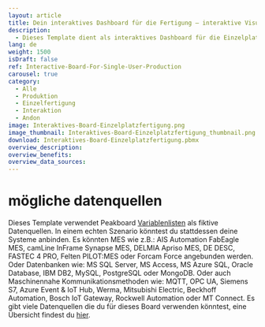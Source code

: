 ```yaml
---
layout: article
title: Dein interaktives Dashboard für die Fertigung – interaktive Visualisierung am einzelnen Arbeitsplatz
description: 
  - Dieses Template dient als interaktives Dashboard für die Einzelplatzfertigung. Durch die Verwendung eines interaktiven Bildschirms in Form eines Touchscreens an dem entsprechenden Arbeitsplatz, kann der jeweilige Mitarbeiter Probleme melden, Montagezeiten stoppen und sieht gleichzeitig, wie viele Teile für einen bestimmten Auftrag noch fertiggestellt werden müssen, und zwar in Echtzeit! Diese Informationen können an anderer Stelle zentral überblickt werden, um so die Produktion zu optimieren. Auf diese Weise kann eine Betriebsdatenerfassung (BDE) sehr einfach und zuverlässig realisiert werden. Lade dir das Template direkt herunter und binde eine Vielzahl an individuellen Schnittstellen an. Für deine flexible Visualisierung wichtiger Unternehmenskennzahlen!
lang: de
weight: 1500
isDraft: false
ref: Interactive-Board-For-Single-User-Production
carousel: true
category:
  - Alle
  - Produktion
  - Einzelfertigung
  - Interaktion
  - Andon
image: Interaktives-Board-Einzelplatzfertigung.png
image_thumbnail: Interaktives-Board-Einzelplatzfertigung_thumbnail.png
download: Interaktives-Board-Einzelplatzfertigung.pbmx
overview_description:
overview_benefits:
overview_data_sources:
---
```

# mögliche datenquellen
Dieses Template verwendet Peakboard [Variablenlisten](https://help.peakboard.com/scripting/de-variables.html) als fiktive Datenquellen. In einem echten Szenario könntest du stattdessen deine Systeme anbinden. Es könnten MES wie z.B.: AIS Automation FabEagle MES, camLine InFrame Synapse MES, DELMIA Apriso MES, DE DESC, FASTEC 4 PRO, Felten PILOT:MES oder Forcam Force angebunden werden. Oder  Datenbanken wie: MS SQL Server, MS Access, MS Azure SQL, Oracle Database, IBM DB2, MySQL, PostgreSQL oder MongoDB. Oder auch Maschinennahe Kommunikationsmethoden wie: MQTT, OPC UA, Siemens S7, Azure Event & IoT Hub, Werma, Mitsubishi Electric, Beckhoff Automation, Bosch IoT Gateway, Rockwell Automation oder MT Connect. Es gibt viele Datenquellen die du für dieses Board verwenden könntest, eine Übersicht findest du [hier](https://peakboard.com/schnittstellen/).
